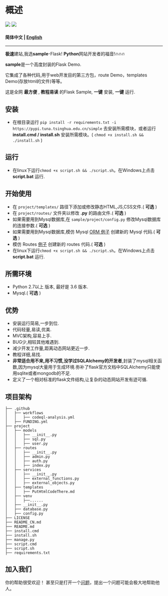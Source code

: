 # 概述

[![](https://img.shields.io/badge/github-issues-%2365A30D?style=flat-square&logo=github)](https://github.com/sqlforskay/sample/issues)
[![](https://img.shields.io/badge/github-traffic-green)](https://github.com/sqlforskay/sample/graphs/traffic)

#### 简体中文 | [English](/README.md)

****

**极速**建站,我选**sample**-Flask! **Python**网站开发者的福音!🔥🔥🔥

**sample**是一个高度封装的Flask Demo.

它集成了各种代码,用于web开发目的第三方包，route Demo，templates Demo(存放html的文件)等等。

这是全网 **最方便** , **教程易读** 的Flask Sample, **一键** 安装, **一键** 运行.
## 安装

- 在根目录运行 ```pip install -r requirements.txt -i https://pypi.tuna.tsinghua.edu.cn/simple``` 去安装所需模块，或者运行 **install.cmd / install.sh** 安装所需模块。( ```chmod +x install.sh && ./install.sh``` )

## 运行

- 在linux下运行```chmod +x script.sh && ./script.sh```。在Windows上点击 **script.bat** 运行.

## 开始使用

- 在 ```project/templates/``` 路径下添加或修改静态HTML,JS,CSS文件.( **可选** )
- 在 ```project/routes/``` 文件夹以修改 **.py** 的路由文件.( **可选** )
- 如果需要用到Mysql数据库,在 ```sample/project/config.py``` 修改Mysql数据库的连接参数.( **可选** )
- 如果需要用到Mysql数据库,模仿 Mysql [ORM 例子](https://github.com/sqlforskay/flask-sample/blob/main/project/models/user.py#L13) 创建新的 Mysql 代码.( **可选** )
- 模仿 Routes [例子](https://github.com/sqlforskay/flask-sample/blob/main/project/routes/index.py#L56) 创建新的 routes 代码.( **可选** )
- 在linux下运行```chmod +x script.sh && ./script.sh```。在Windows上点击 **script.bat** 运行.

## 所需环境 

- Python 2.7以上 版本, 最好是 3.6 版本.
- Mysql.( **可选** )

## 优势
- 安装运行简易,一步到位.
- 代码轻量,易读,优美.
- MVC架构,容易上手.
- BUG少,相较其他难遇到.
- 减少开发工作量,距离动态网站更近一步.
- 教程详细,易找.
- **非常适合用不来,用不习惯,没学过SQLAlchemy的开发者**,封装了mysql相关函数,因为mysql大量用于生成环境.弥补了flask官方文档中SQLAlchemy只能使用sqlite或者mongodb的不足.
- 定义了一个相对标准的flask文件结构,让复杂的动态网站开发有迹可循.

## 项目架构

  ```
  ├── .github
  │   ├── workflows
  │   │   ├── codeql-analysis.yml
  │   ├── FUNDING.yml
  ├── project
  │   ├── models
  │   │   ├── __init__.py
  │   │   ├── sql.py
  │   │   ├── user.py
  │   ├── routes
  │   │   ├── __init__.py 
  │   │   ├── admin.py
  │   │   ├── auth.py
  │   │   ├── index.py
  │   ├── services
  │   │   ├── __init__.py 
  │   │   ├── external_functions.py
  │   │   ├── external_objects.py
  │   ├── templates
  │   │   ├── PutHtmlCodeThere.md
  │   ├── venv
  │   │   ├──......
  │   ├── __init__.py
  │   ├── database.py 
  │   ├── config.py 
  ├── LICENSE
  ├── README_CN.md
  ├── README.md
  ├── install.cmd
  ├── install.sh
  ├── manage.py
  ├── script.cmd
  ├── script.sh
  ├── requirements.txt
  ```

## 加入我们
你的帮助很受欢迎！ 甚至只是打开一个[问题](https://github.com/sqlforskay/flask-sample/issues)，提出一个问题可能会极大地帮助他人。

